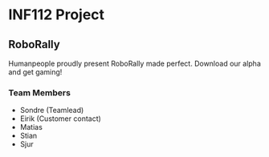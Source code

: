 # INF112 Project 
## RoboRally
Humanpeople proudly present RoboRally made perfect.
Download our alpha and get gaming!


### Team Members
- Sondre (Teamlead)
- Eirik (Customer contact)
- Matias
- Stian
- Sjur

